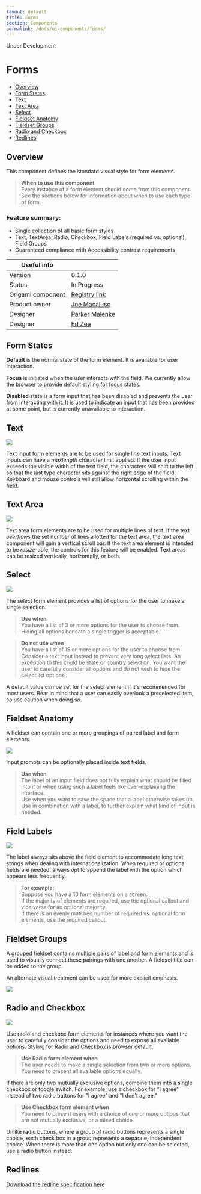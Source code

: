 ```yaml
---
layout: default
title: Forms
section: Components
permalink: /docs/ui-components/forms/
---
```


<aside>Under Development</aside>

# Forms

* [Overview](#overview)
* [Form States](#form-states)
* [Text](#text)
* [Text Area](#text-area)
* [Select](#select)
* [Fieldset Anatomy](#fieldset-anatomy)
* [Fieldset Groups](#fieldset-groups)
* [Radio and Checkbox](#radio-and-checkbox)
* [Redlines](#redlines)


## Overview
This component defines the standard visual style for form elements.

> **When to use this component**  
> Every instance of a form element should come from this component. See the sections below for information about when to use each type of form.

### Feature summary:

- Single collection of all basic form styles
- Text, TextArea, Radio, Checkbox, Field Labels (required vs. optional), Field Groups
- Guaranteed compliance with Accessibility contrast requirements


|   Useful info          |                                       |
|------------------------|---------------------------------------|
|   Version              |    0.1.0                              |
|   Status               |    In Progress                        |
|   Origami component    |    [Registry link][reg-entry]         |
|   Product owner        |    [Joe Macaluso][jm-contact]         |
|   Designer             |    [Parker Malenke][pm-contact]       |
|   Designer             |    [Ed Zee][ez-contact]               |

[pm-contact]: mailto:parker.malenke@pearson.com
[ez-contact]: mailto:edward.zee@pearson.com
[jm-contact]: mailto:joe.macaluso@pearson.com
[reg-entry]:  https://origami.pearsoned.com/registry/components/o-forms
[sk]:         ./assets/o-app-header.sketch

## Form States

**Default** is the normal state of the form element.  It is available for user interaction.

**Focus** is initiated when the user interacts with the field.  We currently allow the browser to provide default styling for focus states.

**Disabled** state is a form input that has been disabled and prevents the user from interacting with it.  It is used to indicate an input that has been provided at some point, but is currently unavailable to interaction.

## Text

![](./assets/text.png)

Text input form elements are to be used for single line text inputs.  Text inputs can have a <i>maxlength</i> character limit applied.  If the user input exceeds the visible width of the text field, the characters will shift to the left so that the last type character sits against the right edge of the field.  Keyboard and mouse controls will still allow horizontal scrolling within the field.

## Text Area

![](./assets/textarea.png)

Text area form elements are to be used for multiple lines of text.  If the text <i>overflows</i> the set number of lines allotted for the text area, the text area component will gain a vertical scroll bar.  If the text area element is intended to be <i>resize</i>-able, the controls for this feature will be enabled.  Text areas can be resized vertically, horizontally, or both.

## Select

![](./assets/select.png)

The select form element provides a list of options for the user to make a single selection.  
> **Use when**  
> You have a list of 3 or more options for the user to choose from.  
> Hiding all options beneath a single trigger is acceptable.

> **Do not use when**  
> You have a list of 15 or more options for the user to choose from.  Consider a text input instead to prevent very long select lists.  An exception to this could be state or country selection.
> You want the user to carefully consider all options and do not wish to hide the select list options.

A default value can be set for the select element if it's recommended for most users.  Bear in mind that a user can easily overlook a preselected item, so use caution when doing so.

## Fieldset Anatomy

A fieldset can contain one or more groupings of paired label and form elements.

![](./assets/fieldset.png)

Input prompts can be optionally placed inside text fields.
> **Use when**  
> The label of an input field does not fully explain what should be filled into it or when using such a label feels like over-explaining the interface.  
> Use when you want to save the space that a label otherwise takes up.  
> Use in combination with a label, to further explain what kind of input is needed.

## Field Labels

![](./assets/field-label.png)

The label always sits above the field element to accommodate long text strings when dealing with internationalization.  When required or optional fields are needed, always opt to append the label with the option which appears less frequently.

> **For example:**  
> Suppose you have a 10 form elements on a screen.  
> If the majority of elements are required, use the optional callout and vice versa for an optional majority.  
> If there is an evenly matched number of required vs. optional form elements, use the required callout.


## Fieldset Groups

A grouped fieldset contains multiple pairs of label and form elements and is used to visually connect these pairings with one another.  A fieldset title can be added to the group.

An alternate visual treatment can be used for more explicit emphasis.

![](./assets/fieldset-group.png)

## Radio and Checkbox 

![](./assets/radio-checkbox.png)

Use radio and checkbox form elements for instances where you want the user to carefully consider the options and need to expose all available options.  Styling for Radio and Checkbox is browser default.

> **Use Radio form element when**  
> The user needs to make a single selection from two or more options.  
> You need to present all available options equally.

If there are only two mutually exclusive options, combine them into a single checkbox or toggle switch. For example, use a checkbox for "I agree" instead of two radio buttons for "I agree" and "I don't agree."

> **Use Checkbox form element when**  
> You need to present users with a choice of one or more options that are not mutually exclusive, or a mixed choice. 

Unlike radio buttons, where a group of radio buttons represents a single choice, each check box in a group represents a separate, independent choice. When there is more than one option but only one can be selected, use a radio button instead. 

## Redlines
[Download the redline specification here](./assets/redlines-01.png)
